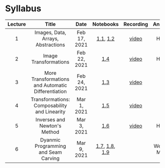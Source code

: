 # Syllabus

| Lecture | Title | Date | Notebooks | Recording | Announcements |
|:-------:|:-----:|:----:|:---------:|:---------:|:-----:|
| 1 | Images, Data, Arrays, Abstractions | Feb 17, 2021 | [1.1](/week1/), [1.2](/abstraction/) | [video](https://www.youtube.com/watch?v=3zTO3LEY-cM) | HW0 released |
| 2 | Image Transformations | Feb 22, 2021 | [1.4](/transforming_images/) | [video](https://www.youtube.com/watch?v=uZYVjDDZW9A) | HW1 released |
| 3 | More Transformations and Automatic Differentiation | Feb 24, 2021 | [1.3](/transformation_autodiff/) | [video](https://www.youtube.com/watch?v=AAREeuaKCic) | |
| 4 | Transformations: Composability and Linearity | Mar 1, 2021 | [1.5](/more_transformations/) | [video](https://www.youtube.com/watch?v=VDPf3RjoCpY) | |
| 5 | Inverses and Newton's Method | Mar 3, 2021 | [1.6](/newton_method/) | [video](https://www.youtube.com/watch?v=Wjcx9sNSLP8) | HW3 released |
| 6 | Dyanmic Programming and Seam Carving | Mar 9, 2021 | [1.7](/dynamic_programming/), [1.8](seam_carving), [1.9](/sobel_gradient/)| | Week 3 Problem MITx released |
